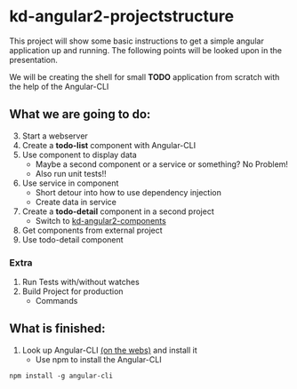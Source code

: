 # kd-angular2-projectstructure

This project will show some basic instructions to get a simple angular application up and running.
The following points will be looked upon in the presentation.

We will be creating the shell for small **TODO** application from scratch with the help of the Angular-CLI 

## What we are going to do:

3. Start a webserver
4. Create a **todo-list** component with Angular-CLI
0. Use component to display data
    * Maybe a second component or a service or something? No Problem!
    * Also run unit tests!!
0. Use service in component
    * Short detour into how to use dependency injection
    * Create data in service 
0. Create a **todo-detail** component in a second project
    * Switch to [kd-angular2-components](https://github.com/mnieratschker/kd-angular2-components)
0. Get components from external project
0. Use todo-detail component

### Extra

1. Run Tests with/without watches
0. Build Project for production 
    * Commands

## What is finished:

1. Look up Angular-CLI [(on the webs)](https://github.com/angular/angular-cli) and install it
    * Use npm to install the Angular-CLI 
```
npm install -g angular-cli
```